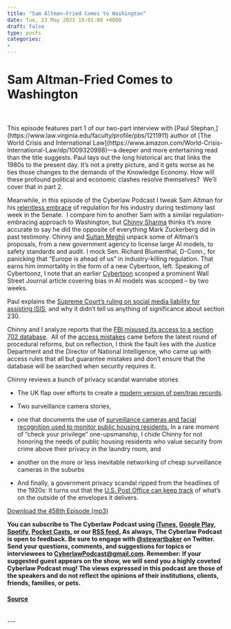 ```yaml
---
title: "Sam Altman-Fried Comes to Washington"
date: Tue, 23 May 2023 19:01:00 +0000
draft: false
type: posts
categories: 
- 
---
```

# Sam Altman-Fried Comes to Washington

<br/>

<br/>
This episode features part 1 of our two-part interview with [Paul Stephan,](https://www.law.virginia.edu/faculty/profile/pbs/1211911) author of [The World Crisis and International Law](https://www.amazon.com/World-Crisis-International-Law/dp/1009320998)—a deeper and more entertaining read than the title suggests. Paul lays out the long historical arc that links the 1980s to the present day. It’s not a pretty picture, and it gets worse as he ties those changes to the demands of the Knowledge Economy. How will these profound political and economic clashes resolve themselves?  We’ll cover that in part 2.

Meanwhile, in this episode of the Cyberlaw Podcast I tweak Sam Altman for his [relentless embrace](https://www.washingtonpost.com/technology/2023/05/16/ai-congressional-hearing-chatgpt-sam-altman/?utm_source=pocket_saves) of regulation for his industry during testimony last week in the Senate.  I compare him to another Sam with a similar regulation-embracing approach to Washington, but [Chinny Sharma](https://law.utexas.edu/faculty/chinmayi-sharma/) thinks it’s more accurate to say he did the opposite of everything Mark Zuckerberg did in past testimony. Chinny and [Sultan Meghji](https://scholars.duke.edu/person/sultan) unpack some of Altman’s proposals, from a new government agency to license large AI models, to safety standards and audit. I mock Sen. Richard Blumenthal, D-Conn., for panicking that “Europe is ahead of us” in industry-killing regulation. That earns him immortality in the form of a new Cybertoon, left. Speaking of Cybertoonz, I note that an earlier [Cybertoon](https://reason.com/volokh/2023/05/08/the-white-house-holds-an-ai-summit/) scooped a prominent Wall Street Journal article covering bias in AI models was scooped – by two weeks. 

Paul explains the [Supreme Court’s ruling on social media liability for assisting ISIS](https://www.cnn.com/2023/05/18/politics/supreme-court-twitter-google-social-media?utm_source=pocket_saves), and why it didn’t tell us anything of significance about section 230. 

Chinny and I analyze reports that the [FBI misused its access to a section 702 database](https://www.washingtonpost.com/national-security/2023/05/19/fbi-digital-surveillance-misuse-jan6-blm/).  All of the [access mistakes](https://www.intel.gov/ic-on-the-record-database/results/1259-release-of-two-fisc-decisions-authorizing-novel-intelligence-collection?utm_source=pocket_saves) came before the latest round of procedural reforms, but on reflection, I think the fault lies with the Justice Department and the Director of National Intelligence, who came up with access rules that all but guarantee mistakes and don’t ensure that the database will be searched when security requires it. 

Chinny reviews a bunch of privacy scandal wannabe stories

-   The UK flap over efforts to create a [modern version of pen/trap records](https://www.wired.com/story/internet-connection-records-uk-surveillance/?bxid=61a8d06ebba1581e296c1089&cndid=67527943&esrc=AUTO_PRINT&mbid=mbid%3DCRMWIR012019%0A%0A&source=Email_0_EDT_WIR_NEWSLETTER_0_DAILY_ZZ&utm_brand=wired&utm_mailing=WIR_Daily_051523&utm_source=pocket_saves).
    
-   Two surveillance camera stories, 
    

-   one that documents the use of [surveillance cameras and facial recognition used to monitor public housing residents.](https://urldefense.com/v3/__https:/www.washingtonpost.com/business/2023/05/16/surveillance-cameras-public-housing/?utm_source=pocket_saves__;!!ApXA7kLm!2mlgE4fX-uXTFTjH5qRpntT8GY611dL3e4QynLcv1wzx1ecRe1UD7SQHqVMGzo3NFQAEYQETJzDG4tPbsfHRiMk$) In a rare moment of “check your privilege” one-upsmanship, I chide Chinny for not honoring the needs of public housing residents who value security from crime above their privacy in the laundry room, and
    
-   another on the more or less inevitable networking of cheap surveillance cameras in the suburbs
    

-   And finally, a government privacy scandal ripped from the headlines of the 1920s: It turns out that the [U.S. Post Office can keep track](https://www.wired.com/story/usps-mail-surveillance-letter/?bxid=61a8d06ebba1581e296c1089&cndid=67527943&esrc=AUTO_PRINT&mbid=mbid%3DCRMWIR012019%0A%0A&source=Email_0_EDT_WIR_NEWSLETTER_0_DAILY_ZZ&utm_brand=wired&utm_mailing=WIR_Daily_051823&utm_source=pocket_saves) of what’s on the outside of the envelopes it delivers.
    

[Download the 458th Episode (mp3)](https://www.steptoe.com/podcasts/TheCyberlawPodcast-458.mp3) 

**You can subscribe to The Cyberlaw Podcast using [iTunes](https://itunes.apple.com/us/podcast/steptoe-cyberlaw-podcast/id830593115?mt=2), [Google Play](https://play.google.com/music/listen#/ps/Ikx2d2ncjvw6zuoq3zh4qp2i7qu), [Spotify](https://open.spotify.com/show/3Co2wdTUaZr4Xqnlxs4soG), [Pocket Casts](http://pcasts.in/steptoe), or our [RSS feed.](http://www.steptoe.com/feed-Cyberlaw.rss) As always, The Cyberlaw Podcast is open to feedback. Be sure to engage with [@stewartbaker](https://twitter.com/stewartbaker) on Twitter. Send your questions, comments, and suggestions for topics or interviewees to [CyberlawPodcast@gmail.com](mailto:CyberlawPodcast@gmail.com). Remember: If your suggested guest appears on the show, we will send you a highly coveted Cyberlaw Podcast mug! The views expressed in this podcast are those of the speakers and do not reflect the opinions of their institutions, clients, friends, families, or pets.**

#### [Source](https://sites.libsyn.com/52286/sam-altman-fried-comes-to-washington)

<br/>
---

